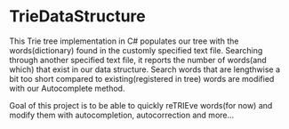 # TrieDataStructure
This Trie tree implementation in C# populates our tree with the words(dictionary) found in the customly specified text file.
Searching through another specified text file, it reports the number of words(and which) that exist in our data structure.
Search words that are lengthwise a bit too short compared to existing(registered in tree) words are modified with our 
Autocomplete method.  

Goal of this project is to be able to quickly reTRIEve words(for now) and modify them with autocompletion, autocorrection and more...
